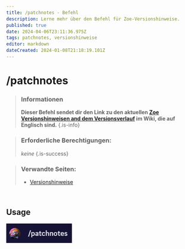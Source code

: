 ```yaml
---
title: /patchnotes - Befehl
description: Lerne mehr über den Befehl für Zoe-Versionshinweise.
published: true
date: 2024-04-06T23:11:36.975Z
tags: patchnotes, versionshinweise
editor: markdown
dateCreated: 2024-01-08T21:18:19.101Z
---
```


# /patchnotes

>### Informationen
>**Dieser Befehl sendet dir den Link zu den aktuellen [Zoe Versionshinweisen and dem Versionsverlauf](/de/patchnotes) im Wiki, die auf Englisch sind.**
>{.is-info}

>### Erforderliche Berechtigungen: 
>*keine*
>{.is-success}

>### Verwandte Seiten:
>-   [Versionshinweise](/de/patchnotes/)

<br>

## Usage

![](/en_/en_patchnotes.png)
